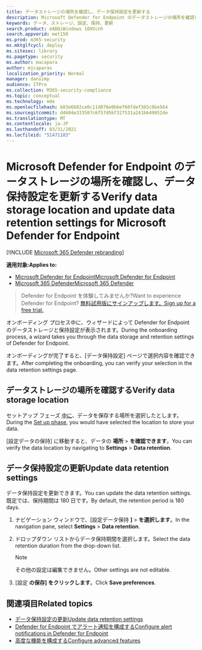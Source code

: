```yaml
---
title: データストレージの場所を確認し、データ保持設定を更新する
description: Microsoft Defender for Endpoint のデータストレージの場所を確認し、データ保持設定を更新する
keywords: データ、ストレージ、設定、保持、更新
search.product: eADQiWindows 10XVcnh
search.appverid: met150
ms.prod: m365-security
ms.mktglfcycl: deploy
ms.sitesec: library
ms.pagetype: security
ms.author: macapara
author: mjcaparas
localization_priority: Normal
manager: dansimp
audience: ITPro
ms.collection: M365-security-compliance
ms.topic: conceptual
ms.technology: mde
ms.openlocfilehash: b83e6682ce0c11d076e0bbef60fdef365c9be564
ms.sourcegitcommit: d4604e333507c6f57d5bf327531a241b649052de
ms.translationtype: MT
ms.contentlocale: ja-JP
ms.lasthandoff: 03/31/2021
ms.locfileid: "51471103"
---
```

# <a name="verify-data-storage-location-and-update-data-retention-settings-for-microsoft-defender-for-endpoint"></a><span data-ttu-id="c3df2-104">Microsoft Defender for Endpoint のデータストレージの場所を確認し、データ保持設定を更新する</span><span class="sxs-lookup"><span data-stu-id="c3df2-104">Verify data storage location and update data retention settings for Microsoft Defender for Endpoint</span></span>

[!INCLUDE [Microsoft 365 Defender rebranding](../../includes/microsoft-defender.md)]


<span data-ttu-id="c3df2-105">**適用対象:**</span><span class="sxs-lookup"><span data-stu-id="c3df2-105">**Applies to:**</span></span>
- [<span data-ttu-id="c3df2-106">Microsoft Defender for Endpoint</span><span class="sxs-lookup"><span data-stu-id="c3df2-106">Microsoft Defender for Endpoint</span></span>](https://go.microsoft.com/fwlink/p/?linkid=2154037)
- [<span data-ttu-id="c3df2-107">Microsoft 365 Defender</span><span class="sxs-lookup"><span data-stu-id="c3df2-107">Microsoft 365 Defender</span></span>](https://go.microsoft.com/fwlink/?linkid=2118804)


><span data-ttu-id="c3df2-108">Defender for Endpoint を体験してみませんか?</span><span class="sxs-lookup"><span data-stu-id="c3df2-108">Want to experience Defender for Endpoint?</span></span> [<span data-ttu-id="c3df2-109">無料試用版にサインアップします。</span><span class="sxs-lookup"><span data-stu-id="c3df2-109">Sign up for a free trial.</span></span>](https://www.microsoft.com/microsoft-365/windows/microsoft-defender-atp?ocid=docs-wdatp-gensettings-abovefoldlink)

<span data-ttu-id="c3df2-110">オンボーディング プロセス中に、ウィザードによって Defender for Endpoint のデータストレージと保持設定が表示されます。</span><span class="sxs-lookup"><span data-stu-id="c3df2-110">During the onboarding process, a wizard takes you through the data storage and retention settings of Defender for Endpoint.</span></span> 

<span data-ttu-id="c3df2-111">オンボーディングが完了すると、[データ保持設定] ページで選択内容を確認できます。</span><span class="sxs-lookup"><span data-stu-id="c3df2-111">After completing the onboarding, you can verify your selection in the data retention settings page.</span></span>

## <a name="verify-data-storage-location"></a><span data-ttu-id="c3df2-112">データストレージの場所を確認する</span><span class="sxs-lookup"><span data-stu-id="c3df2-112">Verify data storage location</span></span>
<span data-ttu-id="c3df2-113">セットアップ フェーズ [中に](production-deployment.md)、データを保存する場所を選択したとします。</span><span class="sxs-lookup"><span data-stu-id="c3df2-113">During the [Set up phase](production-deployment.md), you would have selected the location to store your data.</span></span> 

<span data-ttu-id="c3df2-114">[設定データの保持] に移動すると、データの **場所**  >  **を確認できます**。</span><span class="sxs-lookup"><span data-stu-id="c3df2-114">You can verify the data location by navigating to **Settings** > **Data retention**.</span></span>

## <a name="update-data-retention-settings"></a><span data-ttu-id="c3df2-115">データ保持設定の更新</span><span class="sxs-lookup"><span data-stu-id="c3df2-115">Update data retention settings</span></span>

<span data-ttu-id="c3df2-116">データ保持設定を更新できます。</span><span class="sxs-lookup"><span data-stu-id="c3df2-116">You can update the data retention settings.</span></span> <span data-ttu-id="c3df2-117">既定では、保持期間は 180 日です。</span><span class="sxs-lookup"><span data-stu-id="c3df2-117">By default, the retention period is 180 days.</span></span> 

1. <span data-ttu-id="c3df2-118">ナビゲーション ウィンドウで、[設定データ保持 **]**  >  **を選択します**。</span><span class="sxs-lookup"><span data-stu-id="c3df2-118">In the navigation pane, select **Settings** > **Data retention**.</span></span>

2. <span data-ttu-id="c3df2-119">ドロップダウン リストからデータ保持期間を選択します。</span><span class="sxs-lookup"><span data-stu-id="c3df2-119">Select the data retention duration from the drop-down list.</span></span>

    > [!NOTE]
    > <span data-ttu-id="c3df2-120">その他の設定は編集できません。</span><span class="sxs-lookup"><span data-stu-id="c3df2-120">Other settings are not editable.</span></span>

3. <span data-ttu-id="c3df2-121">[設定 **の保存] をクリックします**。</span><span class="sxs-lookup"><span data-stu-id="c3df2-121">Click **Save preferences**.</span></span>


## <a name="related-topics"></a><span data-ttu-id="c3df2-122">関連項目</span><span class="sxs-lookup"><span data-stu-id="c3df2-122">Related topics</span></span>
- [<span data-ttu-id="c3df2-123">データ保持設定の更新</span><span class="sxs-lookup"><span data-stu-id="c3df2-123">Update data retention settings</span></span>](data-retention-settings.md)
- [<span data-ttu-id="c3df2-124">Defender for Endpoint でアラート通知を構成する</span><span class="sxs-lookup"><span data-stu-id="c3df2-124">Configure alert notifications in Defender for Endpoint</span></span>](configure-email-notifications.md)
- [<span data-ttu-id="c3df2-125">高度な機能を構成する</span><span class="sxs-lookup"><span data-stu-id="c3df2-125">Configure advanced features</span></span>](advanced-features.md)

